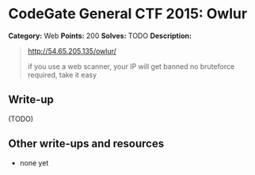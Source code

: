 # CodeGate General CTF 2015: Owlur

**Category:** Web
**Points:** 200
**Solves:** TODO
**Description:** 

> http://54.65.205.135/owlur/
> 
> if you use a web scanner, your IP will get banned
> no bruteforce required, take it easy

## Write-up

(TODO)

## Other write-ups and resources

* none yet